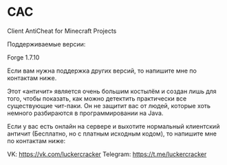 # CAC
Client AntiCheat for Minecraft Projects

Поддерживаемые версии:

Forge 1.7.10

Если вам нужна поддержка других версий, то напишите мне по контактам ниже.

Этот «античит» является очень большим костылём и создан лишь для того, чтобы показать, как можно детектить практически все существующие чит-паки.
Он не защитит вас от людей, которые хоть немного разбираются в программировании на Java.

Если у вас есть онлайн на сервере и выхотите нормальный клиентский античит (Бесплатно, но с платным исходным кодом), то напишите мне по контактам ниже:

VK: https://vk.com/luckercracker
Telegram: https://t.me/luckercracker
